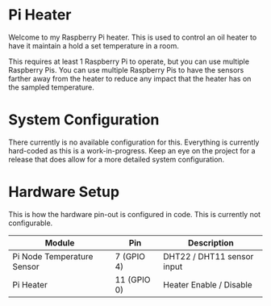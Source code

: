 # Pi Heater
Welcome to my Raspberry Pi heater.  This is used to control an oil heater to have it maintain a hold a set temperature
in a room.

This requires at least 1 Raspberry Pi to operate, but you can use multiple Raspberry Pis.  You can use multiple
Raspberry Pis to have the sensors farther away from the heater to reduce any impact that the heater has on the sampled
temperature.

# System Configuration
There currently is no available configuration for this.  Everything is currently hard-coded as this is a
work-in-progress.  Keep an eye on the project for a release that does allow for a more detailed system configuration.

# Hardware Setup
This is how the hardware pin-out is configured in code.  This is currently not configurable.

| Module                           | Pin         | Description                |
|----------------------------------|-------------|----------------------------|
| Pi Node Temperature Sensor       | 7 (GPIO 4)  | DHT22 / DHT11 sensor input |
| Pi Heater | 11 (GPIO 0) | Heater Enable / Disable    |